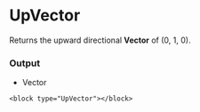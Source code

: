 # UpVector

Returns the upward directional **Vector** of (0, 1, 0).

### Output

-   Vector

```blockly
<block type="UpVector"></block>
```
